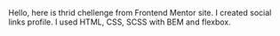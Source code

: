 Hello, 
here is thrid chellenge from Frontend Mentor site. I created social links profile. I used HTML, CSS, SCSS with BEM and flexbox.